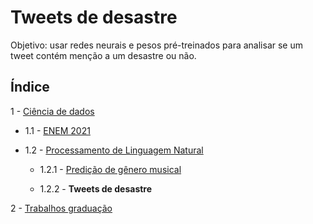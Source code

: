 # Tweets de desastre
Objetivo: usar redes neurais e pesos pré-treinados para analisar se um tweet contém menção a um desastre ou não.
## Índice
1 - [Ciência de dados](https://github.com/GHM-ML/Projetos-de-dados/tree/main/Ci%C3%AAncia%20de%20dados)

   - 1.1 - [ENEM 2021](https://github.com/GHM-ML/Projetos-de-dados/tree/main/Ci%C3%AAncia%20de%20dados/ENEM2021)
 
   - 1.2 - [Processamento de Linguagem Natural](https://github.com/GHM-ML/Projetos-de-dados/tree/main/Ci%C3%AAncia%20de%20dados/Processamento%20de%20Linguagem%20Natural) 

      - 1.2.1 - [Predição de gênero musical](https://github.com/GHM-ML/Projetos-de-dados/tree/main/Ci%C3%AAncia%20de%20dados/Processamento%20de%20Linguagem%20Natural/Predi%C3%A7%C3%A3o%20de%20g%C3%AAnero%20musical)

      - 1.2.2 - **Tweets de desastre**
   
2 - [Trabalhos graduação](https://github.com/GHM-ML/Projetos-de-dados/tree/main/Trabalhos-graduacao)
